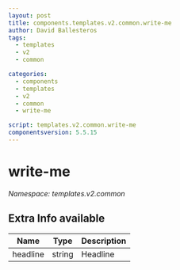 ```yaml
---
layout: post
title: components.templates.v2.common.write-me
author: David Ballesteros
tags:
  - templates
  - v2
  - common

categories:
  - components
  - templates
  - v2
  - common
  - write-me

script: templates.v2.common.write-me
componentsversion: 5.5.15
---
```

# write-me

*Namespace: templates.v2.common*

## Extra Info available

| Name | Type | Description |
| --- | --- | --- |
| headline | string | Headline |